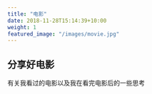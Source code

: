 ```yaml
---
title: "电影"
date: 2018-11-28T15:14:39+10:00
weight: 1
featured_image: "/images/movie.jpg"
---
```


## 分享好电影

有关我看过的电影以及我在看完电影后的一些思考
